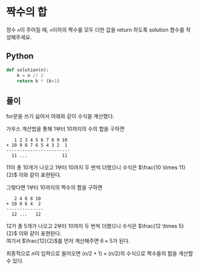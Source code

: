 # 짝수의 합
정수 `n`이 주어질 때, `n`이하의 짝수를 모두 더한 값을 return 하도록 solution 함수를 작성해주세요.

## Python
```python
def solution(n):
    k = n // 2
    return k * (k+1)
```

## 풀이
for문을 쓰기 싫어서 아래와 같이 수식을 계산했다.

가우스 계산법을 통해 1부터 10까지의 수의 합을 구하면
```text
   1 2 3 4 5 6 7 8 9 10
+ 10 9 8 7 6 5 4 3 2  1
------------------------
  11 ...             11
```
11이 총 10개가 나오고 1부터 10까지 두 번씩 더했으니 수식은 $\frac{10 \times 11}{2}$ 이와 같이 표현된다.

그렇다면 1부터 10까지의 짝수의 합을 구하면
```text
   2 4 6 8 10
+ 10 8 6 4  2
--------------
  12 ...   12
```
12가 총 5개가 나오고 2부터 10까지 두 번씩 더했으니 수식은 $\frac{12 \times 5}{2}$ 이와 같이 표현된다.  
여기서 $\frac{12}{2}$를 먼저 계산해주면 $6 \times 5$가 된다.

최종적으로 $n$이 입력으로 들어오면 $(n/2+1) \times (n/2)$의 수식으로 짝수들의 합을 계산할 수 있다.
